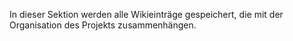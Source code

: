 In dieser Sektion werden alle Wikieinträge gespeichert, die mit der Organisation des Projekts zusammenhängen.
